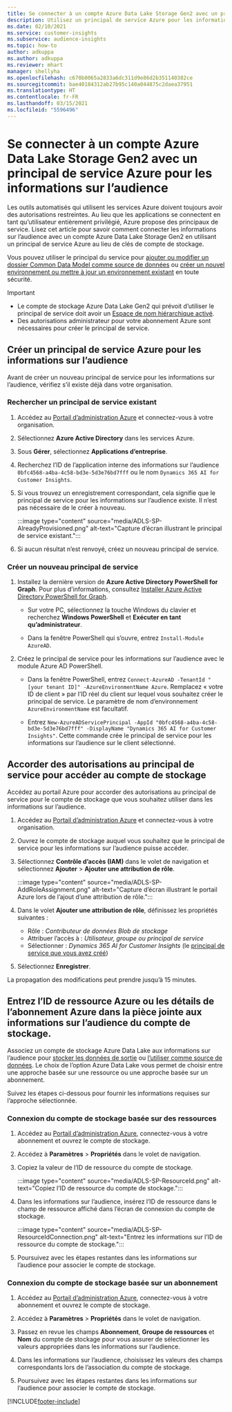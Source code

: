 ```yaml
---
title: Se connecter à un compte Azure Data Lake Storage Gen2 avec un principal de service
description: Utilisez un principal de service Azure pour les informations sur l’audience pour vous connecter à votre propre lac de données lorsque vous l’associez aux informations sur l’audience.
ms.date: 02/10/2021
ms.service: customer-insights
ms.subservice: audience-insights
ms.topic: how-to
author: adkuppa
ms.author: adkuppa
ms.reviewer: mhart
manager: shellyha
ms.openlocfilehash: c670b0065a2833a6dc311d9e86d2b351140382ce
ms.sourcegitcommit: bae40184312ab27b95c140a044875c2daea37951
ms.translationtype: HT
ms.contentlocale: fr-FR
ms.lasthandoff: 03/15/2021
ms.locfileid: "5596496"
---
```

# <a name="connect-to-an-azure-data-lake-storage-gen2-account-with-an-azure-service-principal-for-audience-insights"></a>Se connecter à un compte Azure Data Lake Storage Gen2 avec un principal de service Azure pour les informations sur l’audience

Les outils automatisés qui utilisent les services Azure doivent toujours avoir des autorisations restreintes. Au lieu que les applications se connectent en tant qu’utilisateur entièrement privilégié, Azure propose des principaux de service. Lisez cet article pour savoir comment connecter les informations sur l’audience avec un compte Azure Data Lake Storage Gen2 en utilisant un principal de service Azure au lieu de clés de compte de stockage. 

Vous pouvez utiliser le principal du service pour [ajouter ou modifier un dossier Common Data Model comme source de données](connect-common-data-model.md) ou [créer un nouvel environnement ou mettre à jour un environnement existant](manage-environments.md#create-an-environment-in-an-existing-organization) en toute sécurité.

> [!IMPORTANT]
> - Le compte de stockage Azure Data Lake Gen2 qui prévoit d’utiliser le principal de service doit avoir un [Espace de nom hiérarchique activé](/azure/storage/blobs/data-lake-storage-namespace).
> - Des autorisations administrateur pour votre abonnement Azure sont nécessaires pour créer le principal de service.

## <a name="create-azure-service-principal-for-audience-insights"></a>Créer un principal de service Azure pour les informations sur l’audience

Avant de créer un nouveau principal de service pour les informations sur l’audience, vérifiez s’il existe déjà dans votre organisation.

### <a name="look-for-an-existing-service-principal"></a>Rechercher un principal de service existant

1. Accédez au [Portail d’administration Azure](https://portal.azure.com) et connectez-vous à votre organisation.

2. Sélectionnez **Azure Active Directory** dans les services Azure.

3. Sous **Gérer**, sélectionnez **Applications d’entreprise**.

4. Recherchez l’ID de l’application interne des informations sur l’audience `0bfc4568-a4ba-4c58-bd3e-5d3e76bd7fff` ou le nom `Dynamics 365 AI for Customer Insights`.

5. Si vous trouvez un enregistrement correspondant, cela signifie que le principal de service pour les informations sur l’audience existe. Il n’est pas nécessaire de le créer à nouveau.
   
   :::image type="content" source="media/ADLS-SP-AlreadyProvisioned.png" alt-text="Capture d’écran illustrant le principal de service existant.":::
   
6. Si aucun résultat n’est renvoyé, créez un nouveau principal de service.

### <a name="create-a-new-service-principal"></a>Créer un nouveau principal de service

1. Installez la dernière version de **Azure Active Directory PowerShell for Graph**. Pour plus d’informations, consultez [Installer Azure Active Directory PowerShell for Graph](/powershell/azure/active-directory/install-adv2).
   - Sur votre PC, sélectionnez la touche Windows du clavier et recherchez **Windows PowerShell** et **Exécuter en tant qu’administrateur**.
   
   - Dans la fenêtre PowerShell qui s’ouvre, entrez `Install-Module AzureAD`.

2. Créez le principal de service pour les informations sur l’audience avec le module Azure AD PowerShell.
   - Dans la fenêtre PowerShell, entrez `Connect-AzureAD -TenantId "[your tenant ID]" -AzureEnvironmentName Azure`. Remplacez « votre ID de client » par l’ID réel du client sur lequel vous souhaitez créer le principal de service. Le paramètre de nom d’environnement `AzureEnvironmentName` est facultatif.
  
   - Entrez `New-AzureADServicePrincipal -AppId "0bfc4568-a4ba-4c58-bd3e-5d3e76bd7fff" -DisplayName "Dynamics 365 AI for Customer Insights"`. Cette commande crée le principal de service pour les informations sur l’audience sur le client sélectionné.  

## <a name="grant-permissions-to-the-service-principal-to-access-the-storage-account"></a>Accorder des autorisations au principal de service pour accéder au compte de stockage

Accédez au portail Azure pour accorder des autorisations au principal de service pour le compte de stockage que vous souhaitez utiliser dans les informations sur l’audience.

1. Accédez au [Portail d’administration Azure](https://portal.azure.com) et connectez-vous à votre organisation.

1. Ouvrez le compte de stockage auquel vous souhaitez que le principal de service pour les informations sur l’audience puisse accéder.

1. Sélectionnez **Contrôle d’accès (IAM)** dans le volet de navigation et sélectionnez **Ajouter** > **Ajouter une attribution de rôle**.
   
   :::image type="content" source="media/ADLS-SP-AddRoleAssignment.png" alt-text="Capture d’écran illustrant le portail Azure lors de l’ajout d’une attribution de rôle.":::
   
1. Dans le volet **Ajouter une attribution de rôle**, définissez les propriétés suivantes :
   - Rôle : *Contributeur de données Blob de stockage*
   - Attribuer l’accès à : *Utilisateur, groupe ou principal de service*
   - Sélectionner : *Dynamics 365 AI for Customer Insights* (le [principal de service que vous avez créé](#create-a-new-service-principal))

1.  Sélectionnez **Enregistrer**.

La propagation des modifications peut prendre jusqu’à 15 minutes.

## <a name="enter-the-azure-resource-id-or-the-azure-subscription-details-in-the-storage-account-attachment-to-audience-insights"></a>Entrez l’ID de ressource Azure ou les détails de l’abonnement Azure dans la pièce jointe aux informations sur l’audience du compte de stockage.

Associez un compte de stockage Azure Data Lake aux informations sur l’audience pour [stocker les données de sortie](manage-environments.md) ou [l’utiliser comme source de données](connect-common-data-service-lake.md). Le choix de l’option Azure Data Lake vous permet de choisir entre une approche basée sur une ressource ou une approche basée sur un abonnement.

Suivez les étapes ci-dessous pour fournir les informations requises sur l’approche sélectionnée.

### <a name="resource-based-storage-account-connection"></a>Connexion du compte de stockage basée sur des ressources

1. Accédez au [Portail d’administration Azure](https://portal.azure.com), connectez-vous à votre abonnement et ouvrez le compte de stockage.

1. Accédez à **Paramètres** > **Propriétés** dans le volet de navigation.

1. Copiez la valeur de l’ID de ressource du compte de stockage.

   :::image type="content" source="media/ADLS-SP-ResourceId.png" alt-text="Copiez l’ID de ressource du compte de stockage.":::

1. Dans les informations sur l’audience, insérez l’ID de ressource dans le champ de ressource affiché dans l’écran de connexion du compte de stockage.

   :::image type="content" source="media/ADLS-SP-ResourceIdConnection.png" alt-text="Entrez les informations sur l’ID de ressource du compte de stockage.":::   
   
1. Poursuivez avec les étapes restantes dans les informations sur l’audience pour associer le compte de stockage.

### <a name="subscription-based-storage-account-connection"></a>Connexion du compte de stockage basée sur un abonnement

1. Accédez au [Portail d’administration Azure](https://portal.azure.com), connectez-vous à votre abonnement et ouvrez le compte de stockage.

1. Accédez à **Paramètres** > **Propriétés** dans le volet de navigation.

1. Passez en revue les champs **Abonnement**, **Groupe de ressources** et **Nom** du compte de stockage pour vous assurer de sélectionner les valeurs appropriées dans les informations sur l’audience.

1. Dans les informations sur l’audience, choisissez les valeurs des champs correspondants lors de l’association du compte de stockage.
   
1. Poursuivez avec les étapes restantes dans les informations sur l’audience pour associer le compte de stockage.


[!INCLUDE[footer-include](../includes/footer-banner.md)]